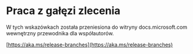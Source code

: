 # <a name="working-with-release-branches"></a>Praca z gałęzi zlecenia

W tych wskazówkach została przeniesiona do witryny docs.microsoft.com wewnętrzny przewodnika dla współautorów.

[https://aka.ms/release-branches](https://aka.ms/release-branches)
